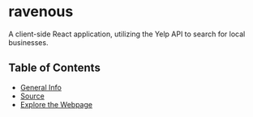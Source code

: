 # ravenous

A client-side React application, utilizing the Yelp API to search for local businesses.

## Table of Contents

* [General Info](#general-info)
* [Source](#source)
* [Explore the Webpage](#explore-the-webpage)